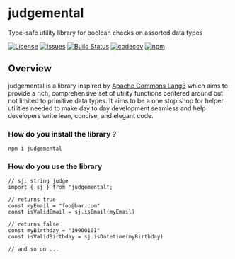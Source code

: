# judgemental

Type-safe utility library for boolean checks on assorted data types

[![License](https://img.shields.io/badge/license-apache_2.0-green.svg)](https://opensource.org/licenses/Apache-2.0)
[![Issues](https://img.shields.io/github/issues/asharnadeem/judgemental)](https://github.com/asharnadeem/judgemental/issues)
[![Build Status](https://github.com/asharnadeem/judgemental/actions/workflows/build.yml/badge.svg)](https://github.com/asharnadeem/judgemental/actions/workflows/build.yml)
[![codecov](https://codecov.io/gh/asharnadeem/judgemental/branch/main/graph/badge.svg?token=AVIQP2EFWK)](https://codecov.io/gh/asharnadeem/judgemental)
[![npm](https://img.shields.io/npm/v/react)](https://www.npmjs.com/package/judgemental)

## Overview

judgemental is a library inspired by [Apache Commons Lang3](https://commons.apache.org/proper/commons-lang/apidocs/org/apache/commons/lang3/) which aims to provide a rich, comprehensive set of utility functions centered around but not limited to primitive data types. It aims to be a one stop shop for helper utilities needed to make day to day development seamless and help developers write lean, concise, and elegant code.

### How do you install the library ?

```
npm i judgemental
```

### How do you use the library

```
// sj: string judge
import { sj } from "judgemental";

// returns true
const myEmail = "foo@bar.com"
const isValidEmail = sj.isEmail(myEmail)

// returns false
const myBirthday = "19900101"
const isValidBirthday = sj.isDatetime(myBirthday)

// and so on ...
```
